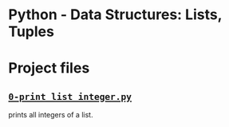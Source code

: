 # Python - Data Structures: Lists, Tuples 

# Project files



## [`0-print_list_integer.py`](0-print_list_integer.py)
prints all integers of a list.
